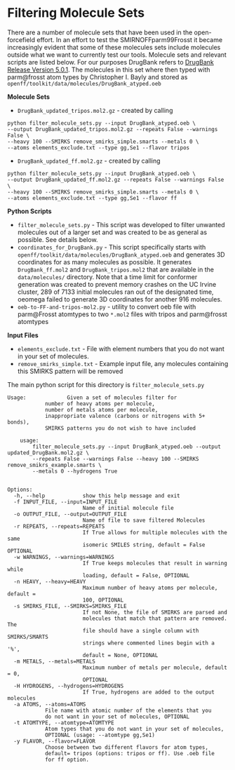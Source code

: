# Filtering Molecule Sets

There are a number of molecule sets that have been used in the open-forcefield effort. 
In an effort to test the SMIRNOFFparm99Frosst it became increasingly evident that some of these molecules sets include molecules outside what we want to currently test our tools. 
Molecule sets and relevant scripts are listed below. 
For our purposes DrugBank refers to [DrugBank Release Version 5.0.1](http://www.drugbank.ca/releases/latest).
The molecules in this set where then typed with parm@frosst atom types by Christopher I. Bayly and stored as `openff/toolkit/data/molecules/DrugBank_atyped.oeb`

**Molecule Sets**
* `DrugBank_updated_tripos.mol2.gz` - created by calling 
```
python filter_molecule_sets.py --input DrugBank_atyped.oeb \
--output DrugBank_updated_tripos.mol2.gz --repeats False --warnings False \
--heavy 100 --SMIRKS remove_smirks_simple.smarts --metals 0 \
--atoms elements_exclude.txt --type gg,Se1 --flavor tripos
```
* `DrugBank_updated_ff.mol2.gz` - created by calling 
```
python filter_molecule_sets.py --input DrugBank_atyped.oeb \
--output DrugBank_updated_ff.mol2.gz --repeats False --warnings False \
--heavy 100 --SMIRKS remove_smirks_simple.smarts --metals 0 \
--atoms elements_exclude.txt --type gg,Se1 --flavor ff
```

**Python Scripts**
* `filter_molecule_sets.py` - This script was developed to filter unwanted molecules out of a larger set and was created to be as general as possible. See details below. 
* `coordinates_for_DrugBank.py` - This script specifically starts with `openff/toolkit/data/molecules/DrugBank_atyped.oeb` and generates 3D coordinates for as many molecules as possible. It generates `DrugBank_ff.mol2` and `DrugBank_tripos.mol2` that are available in the `data/molecules/` directory. Note that a time limit for conformer generation was created to prevent memory crashes on the UC Irvine cluster, 289 of 7133 initial molecules ran out of the designated time, oeomega failed to generate 3D coordinates for another 916 molecules.  
* `oeb-to-FF-and-tripos-mol2.py` - utility to convert oeb file with parm@Frosst atomtypes to two `*.mol2` files with tripos and parm@frosst atomtypes

**Input Files**
* `elements_exclude.txt` - File with element numbers that you do not want in your set of molecules.
* `remove_smirks_simple.txt` - Example input file, any molecules containing this SMIRKS pattern will be removed


 The main python script for this directory is `filter_molecule_sets.py` 

```
Usage:             Given a set of molecules filter for
            number of heavy atoms per molecule,
            number of metals atoms per molecule,
            inappropriate valence (carbons or nitrogens with 5+ bonds),
            SMIRKS patterns you do not wish to have included

    usage:
        filter_molecule_sets.py --input DrugBank_atyped.oeb --output updated_DrugBank.mol2.gz \
        --repeats False --warnings False --heavy 100 --SMIRKS remove_smikrs_example.smarts \
        --metals 0 --hydrogens True
    

Options:
  -h, --help            show this help message and exit
  -f INPUT_FILE, --input=INPUT_FILE
                        Name of initial molecule file
  -o OUTPUT_FILE, --output=OUTPUT_FILE
                        Name of file to save filtered Molecules
  -r REPEATS, --repeats=REPEATS
                        If True allows for multiple molecules with the same
                        isomeric SMILES string, default = False OPTIONAL
  -w WARNINGS, --warnings=WARNINGS
                        If True keeps molecules that result in warning while
                        loading, default = False, OPTIONAL
  -n HEAVY, --heavy=HEAVY
                        Maximum number of heavy atoms per molecule, default =
                        100, OPTIONAL
  -s SMIRKS_FILE, --SMIRKS=SMIRKS_FILE
                        If not None, the file of SMIRKS are parsed and
                        molecules that match that pattern are removed. The
                        file should have a single column with SMIRKS/SMARTS
                        strings where commented lines begin with a '%',
                        default = None, OPTIONAL
  -m METALS, --metals=METALS
                        Maximum number of metals per molecule, default = 0,
                        OPTIONAL
  -H HYDROGENS, --hydrogens=HYDROGENS
                        If True, hydrogens are added to the output molecules
  -a ATOMS, --atoms=ATOMS
			File name with atomic number of the elements that you
			do not want in your set of molecules, OPTIONAL
  -t ATOMTYPE, --atomtype=ATOMTYPE
			Atom types that you do not want in your set of molecules,
			OPTIONAL (usage: --atomtype gg,Se1)
  -y FLAVOR, --flavor=FLAVOR
			Choose between two different flavors for atom types, 
			default= tripos (options: tripos or ff). Use .oeb file
			for ff option.
```

